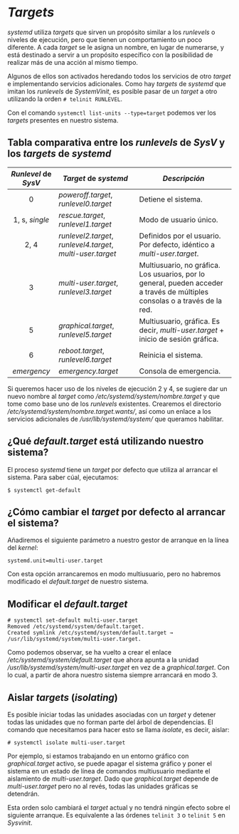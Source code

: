
# _Targets_

_systemd_ utiliza _targets_ que sirven un propósito similar a los _runlevels_ o niveles de ejecución, pero que tienen un comportamiento un poco diferente. A cada _target_ se le asigna un nombre, en lugar de numerarse, y está destinado a servir a un propósito específico con la posibilidad de realizar más de una acción al mismo tiempo.

Algunos de ellos son activados heredando todos los servicios de otro _target_ e implementando servicios adicionales. Como hay _targets_ de _systemd_ que imitan los _runlevels_ de _SystemVinit_, es posible pasar de un _target_ a otro utilizando la orden `# telinit RUNLEVEL`.

Con el comando `systemctl list-units --type=target` podemos ver los _targets_ presentes en nuestro sistema.


## Tabla comparativa entre los _runlevels_ de _SysV_ y los _targets_ de _systemd_

| _Runlevel_ de _SysV_ | _Target_ de _systemd_ | _Descripción_ |
| :------------------: | --------------------- | ------------- |	
| 0 | _poweroff.target_, _runlevel0.target_ | Detiene el sistema. |
| 1, s, _single_ | _rescue.target_, _runlevel1.target_ | Modo de usuario único. |
| 2, 4 | _runlevel2.target_, _runlevel4.target_, _multi-user.target_ | Definidos por el usuario. Por defecto, idéntico a _multi-user.target_. |
| 3 | _multi-user.target_, _runlevel3.target_ | Multiusuario, no gráfica. Los usuarios, por lo general, pueden acceder a través de múltiples consolas o a través de la red. |
| 5 | _graphical.target_, _runlevel5.target_ | Multiusuario, gráfica. Es decir, _multi-user.target_ + inicio de sesión gráfica. |
| 6 | _reboot.target_, _runlevel6.target_ | Reinicia el sistema. |
| _emergency_ | _emergency.target_ | Consola de emergencia. |

Si queremos hacer uso de los niveles de ejecución 2 y 4, se sugiere dar un nuevo nombre al _target_ como _/etc/systemd/system/nombre.target_ y que tome como base uno de los _runlevels_ existentes. Crearemos el directorio _/etc/systemd/system/nombre.target.wants/_, así como un enlace a los servicios adicionales de _/usr/lib/systemd/system/_ que queramos habilitar.


## ¿Qué _default.target_ está utilizando nuestro sistema?

El proceso _systemd_ tiene un _target_ por defecto que utiliza al arrancar el sistema. Para saber cúal, ejecutamos:

`$ systemctl get-default`


## ¿Cómo cambiar el _target_ por defecto al arrancar el sistema?

Añadiremos el siguiente parámetro a nuestro gestor de arranque en la línea del _kernel_:

`systemd.unit=multi-user.target`

Con esta opción arrancaremos en modo multiusuario, pero no habremos modificado el _default.target_ de nuestro sistema.


## Modificar el _default.target_

```
# systemctl set-default multi-user.target
Removed /etc/systemd/system/default.target.
Created symlink /etc/systemd/system/default.target → /usr/lib/systemd/system/multi-user.target.
```

Como podemos observar, se ha vuelto a crear el enlace _/etc/systemd/system/default.target_ que ahora apunta a la unidad _/usr/lib/systemd/system/multi-user.target_ en vez de a _graphical.target_. Con lo cual, a partir de ahora nuestro sistema siempre arrancará en modo 3.


## Aislar _targets_ (_isolating_)

Es posible iniciar todas las unidades asociadas con un _target_ y detener todas las unidades que no forman parte del árbol de dependencias. El comando que necesitamos para hacer esto se llama _isolate_, es decir, aislar:

`# systemctl isolate multi-user.target`

Por ejemplo, si estamos trabajando en un entorno gráfico con _graphical.target_ activo, se puede apagar el sistema gráfico y poner el sistema en un estado de línea de comandos multiusuario mediante el aislamiento de _multi-user.target_. Dado que _graphical.target_ depende de _multi-user.target_ pero no al revés, todas las unidades gráficas se detendrán.

Esta orden solo cambiará el _target_ actual y no tendrá ningún efecto sobre el siguiente arranque. Es equivalente a las órdenes `telinit 3` o `telinit 5` en _Sysvinit_.

